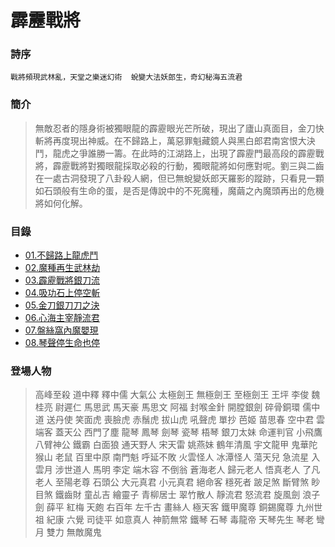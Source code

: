 # 霹靂戰將

### 詩序
 ` 戰將頻現武林亂，天堂之樂迷幻術  蛻變大法妖郎生，奇幻秘海五流君 `

### 簡介
>  無敵忍者的隱身術被獨眼龍的霹靂眼光芒所破，現出了廬山真面目，金刀快斬將再度現出神威。在不歸路上，萬惡罪魁藏鏡人與黑白郎君南宮恨大決鬥，龍虎之爭誰勝一籌。在此時的江湖路上，出現了霹靂門最高段的霹靂戰將，霹靂戰將對獨眼龍採取必殺的行動，獨眼龍將如何應對呢。劉三與二齒在一處古洞發現了八卦殺人網，但已無蛻變妖郎天羅影的蹤跡，只看見一顆如石頭般有生命的蛋，是否是傳說中的不死魔種，魔繭之內魔頭再出的危機將如何化解。

### 目錄
- [01.不歸路上龍虎鬥](https://pilicreateworld.tw-blog.com/PILI/PILI05/01.HTM)
- [02.魔種再生武林劫](https://pilicreateworld.tw-blog.com/PILI/PILI05/02.HTM)
- [03.霹靂戰將銀刀流](https://pilicreateworld.tw-blog.com/PILI/PILI05/03.HTM)
- [04.吸功石上停空斬](https://pilicreateworld.tw-blog.com/PILI/PILI05/04.HTM)
- [05.金刀銀刀刀之決](https://pilicreateworld.tw-blog.com/PILI/PILI05/05.HTM)
- [06.心海主宰靜流君](https://pilicreateworld.tw-blog.com/PILI/PILI05/06.HTM)
- [07.盤絲窩內魔嬰現](https://pilicreateworld.tw-blog.com/PILI/PILI05/07.HTM)
- [08.琴聲停生命也停](https://pilicreateworld.tw-blog.com/PILI/PILI05/08.HTM)

### 登場人物
> 高峰至殺  道中釋  釋中儒  大氣公  太極劍王  無極劍王  至極劍王  王坪  李俊  魏桂亮
 尉遲仁  馬思武  馬天豪  馬思文  阿福  封喉金針  開膛銀劍  碎骨銅環  儒中道  送丹使
 笑面虎  喪臉虎  赤鬚虎  拔山虎  吼聲虎  單抄  芭姬  苗思春  空中君  雲端客  蓋天公
 西門了塵  龍琴  鳳琴  劍琴  瓷琴  梧琴  銀刀太妹  命運判官  小飛鷹  八臂神公  鐵霸
 白面狼  通天野人  宋天雷  姚燕妹  鶴年清風  宇文龍甲  鬼華陀  猴山  老鼠  百里中原
 南門魁  呼延不敗  火雲怪人  冰潭怪人  蕩天兒  急流星  入雲月  涉世道人  馬明  李定
 端木容  不倒翁  蒼海老人  歸元老人  悟真老人  了凡老人  至陽老尊  石頭公  大元真君
 小元真君  絕命客  穩死者  跛足煞  斷臂煞  眇目煞  鐵齒財  童乩吉  繪靈子  青柳居士
 翠竹散人  靜流君  怒流君  旋風劍  浪子劍  薛平  紅梅  天皰  右百年  左千古  畫絲人
 極天客  鐵甲魔尊  銅錫魔尊  九州世祖  紀康  六覺  司徒平  如意真人  神箭無常  鐵琴
 石琴  毒龍帝  天琴先生  琴老  彎月  雙力  無敵魔鬼